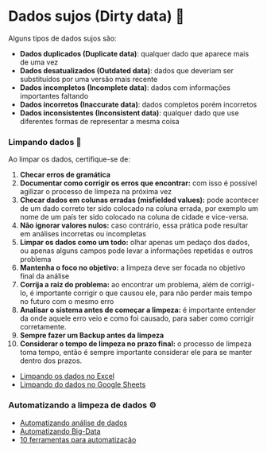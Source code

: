 # Dados sujos (Dirty data) 🧹

Alguns tipos de dados sujos são:

- **Dados duplicados (Duplicate data)**: qualquer dado que aparece mais de uma vez
- **Dados desatualizados (Outdated data)**: dados que deveriam ser substituídos por uma versão mais recente
- **Dados incompletos (Incomplete data)**: dados com informações importantes faltando
- **Dados incorretos (Inaccurate data)**: dados completos porém incorretos
- **Dados inconsistentes (Inconsistent data)**: qualquer dado que use diferentes formas de representar a mesma coisa

### Limpando dados 🧼

Ao limpar os dados, certifique-se de:

1. **Checar erros de gramática**
2. **Documentar como corrigir os erros que encontrar:** com isso é possível agilizar o processo de limpeza na próxima vez
3. **Checar dados em colunas erradas (misfielded values):** pode acontecer de um dado correto ter sido colocado na coluna errada, por exemplo um nome de um país ter sido colocado na coluna de cidade e vice-versa.
4. **Não ignorar valores nulos:** caso contrário, essa prática pode resultar em análises incorretas ou incompletas
5. **Limpar os dados como um todo:** olhar apenas um pedaço dos dados, ou apenas alguns campos pode levar a informações repetidas e outros problema
6. **Mantenha o foco no objetivo:** a limpeza deve ser focada no objetivo final da análise
7. **Corrija a raiz do problema:** ao encontrar um problema, além de corrigi-lo, é importante corrigir o que causou ele, para não perder mais tempo no futuro com o mesmo erro
8. **Analisar o sistema antes de começar a limpeza:** é importante entender da onde aquele erro veio e como foi causado, para saber como corrigir corretamente.
9. **Sempre fazer um Backup antes da limpeza**
10. **Considerar o tempo de limpeza no prazo final:** o processo de limpeza toma tempo, então é sempre importante considerar ele para se manter dentro dos prazos.

- [Limpando os dados no Excel](https://support.microsoft.com/en-us/office/top-ten-ways-to-clean-your-data-2844b620-677c-47a7-ac3e-c2e157d1db19)
- [Limpando do dados no Google Sheets](https://support.google.com/a/users/answer/9604139?hl=en#zippy=)

### Automatizando a limpeza de dados ⚙️

- [Automatizando análise de dados](https://towardsdatascience.com/automating-scientific-data-analysis-part-1-c9979cd0817e)
- [Automatizando Big-Data](https://news.mit.edu/2016/automating-big-data-analysis-1021)
- [10 ferramentas para automatização](https://technologyadvice.com/blog/information-technology/top-10-workflow-automation-software/)